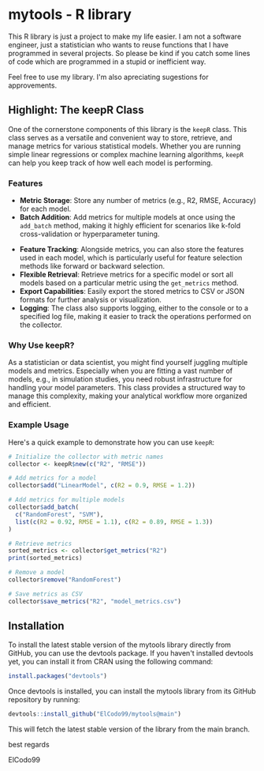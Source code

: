 # mytools - R library

This R library is just a project to make my life easier. I am not a software engineer, just a statistician
who wants to reuse functions that I have programmed in several projects. So please be kind if you catch some
lines of code which are programmed in a stupid or inefficient way. 

Feel free to use my library. I'm also apreciating sugestions for approvements.

## Highlight: The keepR Class

One of the cornerstone components of this library is the `keepR` class. This class serves as a versatile and convenient way to store, retrieve, and manage metrics for various statistical models. Whether you are running simple linear regressions or complex machine learning algorithms, `keepR` can help you keep track of how well each model is performing.

### Features

* **Metric Storage**: Store any number of metrics (e.g., R2, RMSE, Accuracy) for each model.
* **Batch Addition**: Add metrics for multiple models at once using the `add_batch` method, making it highly efficient for scenarios like k-fold cross-validation or hyperparameter tuning.
- **Feature Tracking**: Alongside metrics, you can also store the features used in each model, which is particularly useful for feature selection methods like forward or backward selection.
- **Flexible Retrieval**: Retrieve metrics for a specific model or sort all models based on a particular metric using the `get_metrics` method.
- **Export Capabilities**: Easily export the stored metrics to CSV or JSON formats for further analysis or visualization.
- **Logging**: The class also supports logging, either to the console or to a specified log file, making it easier to track the operations performed on the collector.

### Why Use keepR?

As a statistician or data scientist, you might find yourself juggling multiple models and metrics. Especially when you are fitting a vast number of models, e.g., in simulation studies, you need robust infrastructure for handling your model parameters. This class provides a structured way to manage this complexity, making your analytical workflow more organized and efficient.

### Example Usage

Here's a quick example to demonstrate how you can use `keepR`:

```R
# Initialize the collector with metric names
collector <- keepR$new(c("R2", "RMSE"))

# Add metrics for a model
collector$add("LinearModel", c(R2 = 0.9, RMSE = 1.2))

# Add metrics for multiple models
collector$add_batch(
  c("RandomForest", "SVM"),
  list(c(R2 = 0.92, RMSE = 1.1), c(R2 = 0.89, RMSE = 1.3))
)

# Retrieve metrics
sorted_metrics <- collector$get_metrics("R2")
print(sorted_metrics)

# Remove a model
collector$remove("RandomForest")

# Save metrics as CSV
collector$save_metrics("R2", "model_metrics.csv")
```

## Installation
To install the latest stable version of the mytools library directly from GitHub, you can use the devtools package. If you haven't installed devtools yet, you can install it from CRAN using the following command:

```R
install.packages("devtools")
```
Once devtools is installed, you can install the mytools library from its GitHub repository by running:
```R
devtools::install_github("ElCodo99/mytools@main")
```
This will fetch the latest stable version of the library from the main branch.


best regards

ElCodo99
